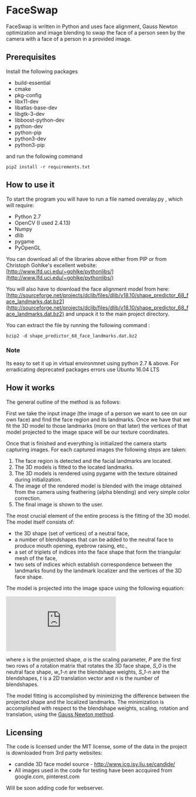 # FaceSwap #
FaceSwap is written in Python and uses face alignment, Gauss Newton optimization and image blending to swap the face of a person seen by the camera with a face of a person in a provided image.

## Prerequisites

Install the following packages

* build-essential
* cmake
* pkg-config
* libx11-dev
* libatlas-base-dev
* libgtk-3-dev
* libboost-python-dev
* python-dev
* python-pip
* python3-dev
* python3-pip


and run the following command 
```
pip2 install -r requirements.txt
```

## How to use it ##
To start the program you will have to run a file named overalay.py , which will require:
* Python 2.7
* OpenCV (I used 2.4.13)
* Numpy
* dlib
* pygame
* PyOpenGL

You can download all of the libraries above either from PIP or from Christoph Gohlke's excellent website: [http://www.lfd.uci.edu/~gohlke/pythonlibs/](http://www.lfd.uci.edu/~gohlke/pythonlibs/)

You will also have to download the face alignment model from here: [http://sourceforge.net/projects/dclib/files/dlib/v18.10/shape_predictor_68_face_landmarks.dat.bz2](http://sourceforge.net/projects/dclib/files/dlib/v18.10/shape_predictor_68_face_landmarks.dat.bz2) and unpack it to the main project directory.

You can extract the file by running the following command : 
```
bzip2 -d shape_predictor_68_face_landmarks.dat.bz2
```

### Note
 Its easy to set it up in virtual environmnet using python 2.7 & above. 
 For erradicating deprecated packages errors use Ubuntu 16.04 LTS


## How it works ##
The general outline of the method is as follows:

First we take the input image (the image of a person we want to see on our own face) and find the face region and its landmarks. Once we have that we fit the 3D model to those landmarks (more on that later) the vertices of that model projected to the image space will be our texture coordinates. 

Once that is finished and everything is initialized the camera starts capturing images. For each captured images the following steps are taken:

1. The face region is detected and the facial landmarks are located.
2. The 3D models is fitted to the located landmarks.
3. The 3D models is rendered using pygame with the texture obtained during initialization.
4. The image of the rendered model is blended with the image obtained from the camera using feathering (alpha blending) and very simple color correction.
5. The final image is shown to the user.

The most crucial element of the entire process is the fitting of the 3D model. The model itself consists of:
  * the 3D shape (set of vertices) of a neutral face,
  * a number of blendshapes that can be added to the neutral face to produce mouth opening, eyebrow raising, etc.,
  * a set of triplets of indices into the face shape that form the triangular mesh of the face,
  * two sets of indices which establish correspondence between the landmarks found by the landmark localizer and the vertices of the 3D face shape.

The model is projected into the image space using the following equation:

![equation](http://home.elka.pw.edu.pl/~mkowals6/lib/exe/fetch.php?media=faceswap_equation.png)

where *s* is the projected shape, *a* is the scaling parameter, *P* are the first two rows of a rotation matrix that rotates the 3D face shape, *S_0* is the neutral face shape, *w_1-n* are the blendshape weights, *S_1-n* are the blendshapes, *t* is a 2D translation vector and *n* is the number of blendshapes.

The model fitting is accomplished by minimizing the difference between the projected shape and the localized landmarks. The minimization is accomplished with respect to the blendshape weights, scaling, rotation and translation, using the [Gauss Newton method](https://en.wikipedia.org/wiki/Gauss%E2%80%93Newton_algorithm).

## Licensing ##
The code is licensed under the MIT license, some of the data in the project is downloaded from 3rd party websites:
  * candide 3D face model source - http://www.icg.isy.liu.se/candide/
  * All images used in the code for testing have been accquired from google.com, pinterest.com


Will be soon adding code for webserver.
  
  
